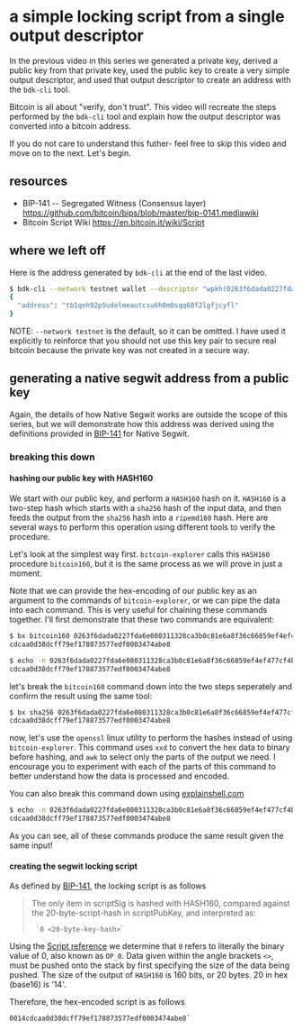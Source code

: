 # a simple locking script from a single output descriptor

In the previous video in this series we generated a private key, derived a public key from that private key, used the public key to create a very simple output descriptor, and used that output descriptor to create an address with the `bdk-cli` tool.

Bitcoin is all about "verify, don't trust". This video will recreate the steps performed by the `bdk-cli` tool and explain how the output descriptor was converted into a bitcoin address.

If you do not care to understand this futher- feel free to skip this video and move on to the next. Let's begin.

## resources

- BIP-141 -- Segregated Witness (Consensus layer)
  https://github.com/bitcoin/bips/blob/master/bip-0141.mediawiki
- Bitcoin Script Wiki
  https://en.bitcoin.it/wiki/Script

## where we left off

Here is the address generated by `bdk-cli` at the end of the last video.

```bash
$ bdk-cli --network testnet wallet --descriptor "wpkh(0263f6dada0227fda6e080311328ca3b0c81e6a8f36c66859ef4ef477cf4b20cb0)" get_new_address
{
  "address": "tb1qeh92p5udelmeautcsu6h0m0sqq68f2lgfjcyfl"
}
```

NOTE: `--network testnet` is the default, so it can be omitted. I have used it explicitly to reinforce that you should not use this key pair to secure real bitcoin because the private key was not created in a secure way.

## generating a native segwit address from a public key

Again, the details of how Native Segwit works are outside the scope of this series, but we will demonstrate how this address was derived using the definitions provided in [BIP-141](https://github.com/bitcoin/bips/blob/master/bip-0141.mediawiki) for Native Segwit.

### breaking this down

#### hashing our public key with HASH160

We start with our public key, and perform a `HASH160` hash on it. `HASH160` is a two-step hash which starts with a `sha256` hash of the input data, and then feeds the output from the `sha256` hash into a `ripemd160` hash. Here are several ways to perform this operation using different tools to verify the procedure.

Let's look at the simplest way first. `bitcoin-explorer` calls this `HASH160` procedure `bitcoin160`, but it is the same process as we will prove in just a moment.

Note that we can provide the hex-encoding of our public key as an argument to the commands of `bitcoin-explorer`, or we can pipe the data into each command. This is very useful for chaining these commands together. I'll first demonstrate that these two commands are equivalent:

```bash
$ bx bitcoin160 0263f6dada0227fda6e080311328ca3b0c81e6a8f36c66859ef4ef477cf4b20cb0
cdcaa0d38dcff79ef178873577edf0003474abe8

$ echo -n 0263f6dada0227fda6e080311328ca3b0c81e6a8f36c66859ef4ef477cf4b20cb0 | bx bitcoin160
cdcaa0d38dcff79ef178873577edf0003474abe8
```

let's break the `bitcoin160` command down into the two steps seperately and confirm the result using the same tool:

```bash
$ bx sha256 0263f6dada0227fda6e080311328ca3b0c81e6a8f36c66859ef4ef477cf4b20cb0 | bx ripemd160
cdcaa0d38dcff79ef178873577edf0003474abe8
```

now, let's use the `openssl` linux utility to perform the hashes instead of using `bitcoin-explorer`. This command uses `xxd` to convert the hex data to binary before hashing, and `awk` to select only the parts of the output we need. I encourage you to experiment with each of the parts of this command to better understand how the data is processed and encoded.

You can also break this command down using [explainshell.com](https://explainshell.com/explain?cmd=echo+-n+0263f6dada0227fda6e080311328ca3b0c81e6a8f36c66859ef4ef477cf4b20cb0+%7C+xxd+-r+-p+%7C+openssl+dgst+-sha256+%7C+awk+%27%7Bprint+%242%7D%27+%7C+xxd+-r+-p+%7C+openssl+dgst+-rmd160+%7C+awk+%27%7Bprint+%242%7D%27)

```bash
$ echo -n 0263f6dada0227fda6e080311328ca3b0c81e6a8f36c66859ef4ef477cf4b20cb0 | xxd -r -p | openssl dgst -sha256 | awk '{print $2}' | xxd -r -p | openssl dgst -rmd160 | awk '{print $2}'
cdcaa0d38dcff79ef178873577edf0003474abe8
```

As you can see, all of these commands produce the same result given the same input!

#### creating the segwit locking script

As defined by [BIP-141](https://github.com/bitcoin/bips/blob/master/bip-0141.mediawiki), the locking script is as follows

> The only item in scriptSig is hashed with HASH160, compared against the 20-byte-script-hash in scriptPubKey, and interpreted as:
>
>      `0 <20-byte-key-hash>`

Using the [Script reference](https://en.bitcoin.it/wiki/Script) we determine that `0` refers to literally the binary value of 0, also known as `OP_0`. Data given within the angle brackets `<>`, must be pushed onto the stack by first specifying the size of the data being pushed. The size of the output of `HASH160` is 160 bits, or 20 bytes. 20 in hex (base16) is '14'.

Therefore, the hex-encoded script is as follows

```
0014cdcaa0d38dcff79ef178873577edf0003474abe8`
```
